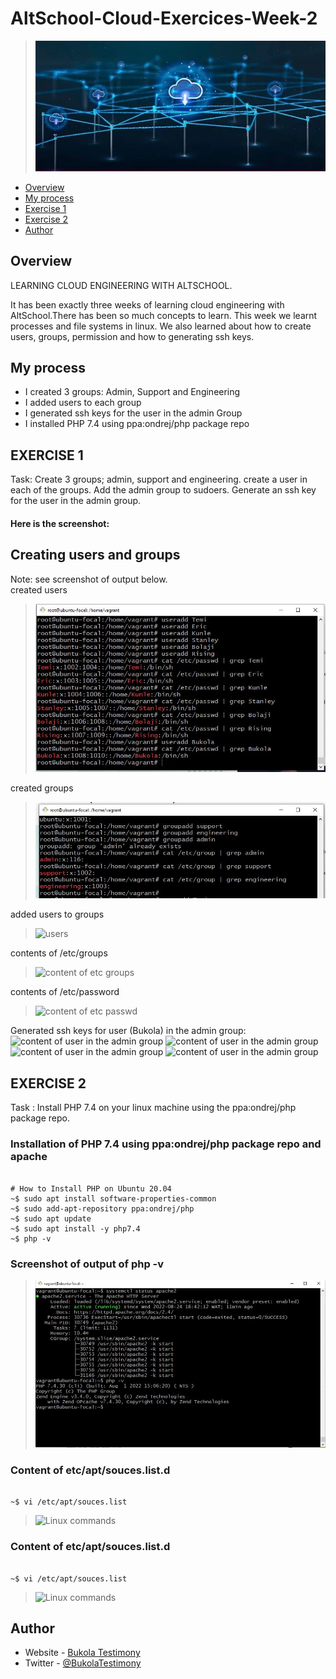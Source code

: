  # AltSchool-Cloud-Exercices-Week-2
> <img src="./cloud3.JPG" alt="cloud Engineering image">


- [Overview](#overview) 
- [My process](#my-process)
- [Exercise 1](#exercise-1)
- [Exercise 2](#exercise-2)
- [Author](#author)



## Overview
LEARNING CLOUD ENGINEERING WITH ALTSCHOOL.

It has been exactly three weeks of learning cloud engineering with AltSchool.There has been so much concepts to learn. This week we learnt processes and file systems in linux. We also learned about how to create users, groups, permission and how to generating ssh keys. 



## My process
- I created 3 groups: Admin, Support and Engineering
- I added users to each group
- I generated ssh keys for the user in the admin Group
- I installed PHP 7.4 using ppa:ondrej/php package repo



## EXERCISE 1
Task: Create 3 groups; admin, support and engineering.
create a user in each of the groups.
Add the admin group to sudoers.
Generate an ssh key for the user in the admin group.



#### Here is the screenshot:

## Creating users and groups 
Note: see screenshot of output below.
<br/>
created users
> <img src="./exercise1/users.JPG" alt="groups">
created groups
> <img src="./exercise1/Capture.JPG" alt="groups">
added users to groups
> <img src=".exercise1/Group-users.JPG" alt="users">
contents of /etc/groups
> <img src=".exercise1/etc-group.JPG" alt="content of etc groups">
contents of /etc/password
> <img src=".exercise1/etc-passwd.JPG" alt="content of etc passwd">
Generated ssh keys for user (Bukola) in the admin group:
<img src=".exercise1/sshKeygen.JPG" alt="content of user in the admin group">
<img src=".exercise1/sshkeygen1.JPG" alt="content of user in the admin group">
<img src=".exercise1/pub-keys.JPG" alt="content of user in the admin group">
<img src=".exercise1/user-privatekey.JPG" alt="content of user in the admin group">




## EXERCISE 2
Task : Install PHP 7.4 on your linux machine using the ppa:ondrej/php package repo.


### Installation of PHP 7.4 using ppa:ondrej/php package repo and apache

```console

# How to Install PHP on Ubuntu 20.04 
~$ sudo apt install software-properties-common
~$ sudo add-apt-repository ppa:ondrej/php
~$ sudo apt update
~$ sudo apt install -y php7.4
~$ php -v 

```

### Screenshot of output of php -v
> <img src="./exercise2/PHP.JPG" alt="linux commands">



### Content of etc/apt/souces.list.d

```console

~$ vi /etc/apt/souces.list 

```
> <img src="./exercise1/sources.list.JPG" alt="Linux commands">






### Content of etc/apt/souces.list.d
```console

~$ vi /etc/apt/souces.list 

```
> <img src="./exercise1/etc-apt-source.list.JPG" alt="Linux commands">




## Author

- Website - [Bukola Testimony](https://bukola-testimony.github.io/My-Portfolio-website/)
- Twitter - [@BukolaTestimony](https://twitter.com/BukolaTestimony)
